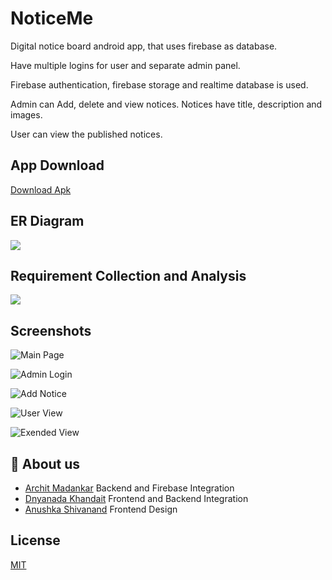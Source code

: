 
# NoticeMe

Digital notice board android app, that uses firebase as database.

Have multiple logins for user and separate admin panel.

Firebase authentication, firebase storage and realtime database is used.

Admin can Add, delete and view notices. Notices have title, description and images.

User can view the published notices.



## App Download

[Download Apk](https://github.com/Carfreak30/notice-app-firebase/releases/download/Release/app-release.apk)
## ER Diagram

![](https://github.com/Carfreak30/notice-app-firebase/blob/main/.idea/NoticeMe-1.png?raw=true)
## Requirement Collection and Analysis

![](https://github.com/Carfreak30/notice-app-firebase/blob/main/.idea/Blank.diagram-1.png?raw=true)
## Screenshots

![Main Page](https://user-images.githubusercontent.com/115229534/205483743-6c326f92-7d22-4522-8c81-088a25c34a4a.jpg)

![Admin Login](https://user-images.githubusercontent.com/115229534/205483752-89a771fa-edaa-4f5a-82f0-ce0a101d64a8.jpg)

![Add Notice](https://user-images.githubusercontent.com/115229534/205483788-ac1a0e16-9afa-4eed-aabd-dbc1df35f31f.jpg)

![User View](https://user-images.githubusercontent.com/115229534/205483801-68d7c87d-ac7b-4e56-bbfc-420caf8149f2.jpg)

![Exended View](https://user-images.githubusercontent.com/115229534/205483822-b228b13d-7b9d-4c68-85ad-9e7693702c0e.jpg)


## 🚀 About us
* [Archit Madankar](https://github.com/architmadankar/) Backend and Firebase Integration
* [Dnyanada Khandait](https://github.com/saik20012/) Frontend and Backend Integration
* [Anushka Shivanand](https://github.com/Carfreak30/) Frontend Design


## License

[MIT](https://choosealicense.com/licenses/mit/)

